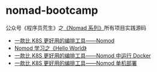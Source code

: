 # nomad-bootcamp

公众号《程序员荒生》之[《Nomad 系列》](https://mp.weixin.qq.com/mp/appmsgalbum?__biz=MzIwODYxMDc2NA==&action=getalbum&album_id=3370977088132071425#wechat_redirect)所有项目实践源码

* [一款比 K8S 更好用的编排工具——Nomod](https://mp.weixin.qq.com/s?__biz=MzIwODYxMDc2NA==&mid=2247484947&idx=1&sn=588faac609c40d095066f538df963697&chksm=970132b0a076bba6bdc1419bdf6bd642d30ad095e22912c1259d27e98c4580ddaf6d6369f7c0#rd)
* [Nomod 学习之《Hello World》](https://mp.weixin.qq.com/s?__biz=MzIwODYxMDc2NA==&mid=2247484983&idx=1&sn=af8584661d6bdd79ab1a9fd71372047c&chksm=97013294a076bb825b620c5b061d002bef563bea1bffa4a62ebee0074205235820976fc0dd58#rd)
* [一款比 K8S 更好用的编排工具——Nomod 中运行 Docker](https://mp.weixin.qq.com/s?__biz=MzIwODYxMDc2NA==&mid=2247485008&idx=1&sn=0d702f22acc1befafed76f72188df3bc&chksm=970132f3a076bbe58f9ca9746c83cf612448b394de35917712823a9b767b788e895e4b8b254c&token=1424386231&lang=zh_CN#rd)
* [一款比 K8S 更好用的编排工具——Nomod 单机部署](https://mp.weixin.qq.com/s?__biz=MzIwODYxMDc2NA==&mid=2247485031&idx=1&sn=4eeb57df9166e526cd9e94c1da0083f5&chksm=970132c4a076bbd28cb77597ed5c9e699330de0497f818d8b195a7d7c08fd7cca3b907f1f3af&token=1424386231&lang=zh_CN#rd)
